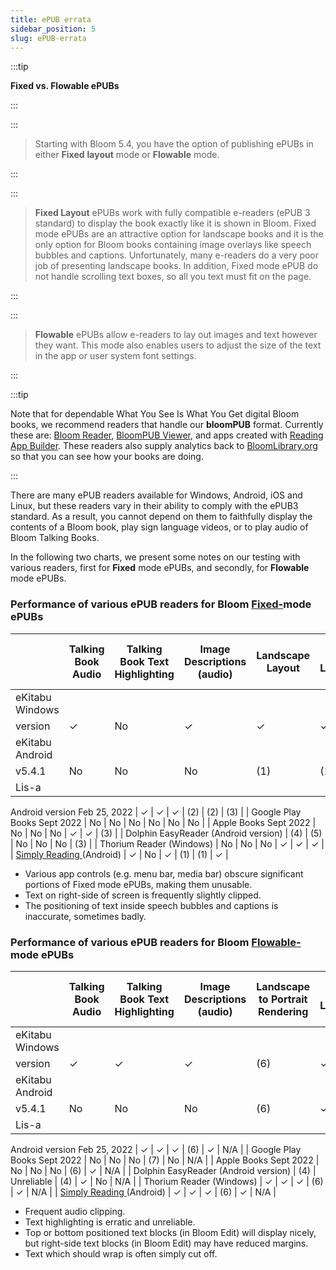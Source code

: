 ```yaml
---
title: ePUB errata
sidebar_position: 5
slug: ePUB-errata
---
```




:::tip

**Fixed vs. Flowable ePUBs**  

:::

::: 

>Starting with Bloom 5.4, you have the option of publishing ePUBs in either **Fixed** **layout** mode or **Flowable** mode.   

:::

::: 

>**Fixed Layout** ePUBs work with fully compatible e-readers (ePUB 3 standard) to display the book exactly like it is shown in Bloom. Fixed mode ePUBs are an attractive option for landscape books and it is the only option for Bloom books containing image overlays like speech bubbles and captions. Unfortunately, many e-readers do a very poor job of presenting landscape books. In addition, Fixed mode ePUB do not handle scrolling text boxes, so all you text must fit on the page.  

:::

::: 

>**Flowable** ePUBs allow e-readers to lay out images and text however they want. This mode also enables users to adjust the size of the text in the app or user system font settings. 

:::



:::tip

Note that for dependable What You See Is What You Get digital Bloom books, we recommend readers that handle our **bloomPUB** format. Currently these are: [Bloom Reader](https://bloomlibrary.org/page/create/bloom-reader), [BloomPUB Viewer](https://github.com/BloomBooks/bloompub-viewer/releases), and apps created with [Reading App Builder](https://software.sil.org/readingappbuilder/). These readers also supply analytics back to [BloomLibrary.org](http://BloomLibrary.org) so that you can see how your books are doing.

:::



There are many ePUB readers available for Windows, Android, iOS and Linux, but these readers vary in their ability to comply with the ePUB3 standard. As a result, you cannot depend on them to faithfully display the contents of a Bloom book, play sign language videos, or to play audio of Bloom Talking Books.


In the following two charts, we present some notes on our testing with various readers, first for **Fixed** mode ePUBs, and secondly, for **Flowable** mode ePUBs. 


### Performance of various ePUB readers for Bloom <u>Fixed-</u>mode ePUBs


|                                                                                                  | Talking Book Audio | Talking Book Text Highlighting | Image Descriptions (audio) | Landscape Layout | Sign Language | Overlay Bubbles (e.g. comics) |
| ------------------------------------------------------------------------------------------------ | ------------------ | ------------------------------ | -------------------------- | ---------------- | ------------- | ----------------------------- |
| eKitabu Windows
version                                                                          | ✓                  | No                             | ✓                          | ✓                | ✓             | ✓                             |
| eKitabu Android
v5.4.1                                                                           | No                 | No                             | No                         | (1)              | (1)           | ✓                             |
| Lis-a
Android version
Feb 25, 2022                                                               | ✓                  | ✓                              | ✓                          | (2)              | (2)           | (3)                           |
| Google Play Books
Sept 2022                                                                      | No                 | No                             | No                         | No               | No            | No                            |
| Apple Books
Sept 2022                                                                            | No                 | No                             | No                         | ✓                | ✓             | (3)                           |
| Dolphin EasyReader
(Android version)                                                             | (4)                | (5)                            | No                         | No               | No            | (3)                           |
| Thorium Reader (Windows)                                                                         | No                 | No
                            | No                         | ✓                | ✓             | ✓                             |
| [Simply Reading ](https://play.google.com/store/apps/details?id=aeldata.simply.reading)(Android) | ✓                  | No                             | ✓                          | (1)              | (1)           | ✓                             |

- Various app controls (e.g. menu bar, media bar) obscure significant portions of Fixed mode ePUBs, making them unusable.
- Text on right-side of screen is frequently slightly clipped.
- The positioning of text inside speech bubbles and captions is inaccurate, sometimes badly.

### Performance of various ePUB readers for Bloom <u>Flowable-</u>mode ePUBs


|                                                                                                  | Talking Book Audio | Talking Book Text Highlighting | Image Descriptions (audio) | Landscape to Portrait Rendering | Sign Language | **Overlay Bubbles (e.g. comics)** |
| ------------------------------------------------------------------------------------------------ | ------------------ | ------------------------------ | -------------------------- | ------------------------------- | ------------- | --------------------------------- |
| eKitabu Windows
version                                                                          | ✓                  | ✓                              | ✓                          | (6)                             | ✓             | N/A                               |
| eKitabu Android
v5.4.1                                                                           | No                 | No                             | No                         | (6)                             | ✓             | N/A                               |
| Lis-a
Android version
Feb 25, 2022                                                               | ✓                  | ✓                              | ✓                          | (6)                             | ✓             | N/A                               |
| Google Play Books
Sept 2022                                                                      | No                 | No                             | No                         | (7)                             | No            | N/A                               |
| Apple Books
Sept 2022                                                                            | No                 | No                             | No                         | (6)                             | ✓             | N/A                               |
| Dolphin EasyReader
(Android version)                                                             | (4)                | Unreliable                     | (4)                        | ✓                               | No            | N/A                               |
| Thorium Reader (Windows)                                                                         | ✓                  | ✓                              | ✓                          | (6)                             | ✓             | N/A                               |
| [Simply Reading ](https://play.google.com/store/apps/details?id=aeldata.simply.reading)(Android) | ✓                  | ✓                              | ✓                          | (6)                             | ✓             | N/A                               |

- Frequent audio clipping.
- Text highlighting is erratic and unreliable.
- Top or bottom positioned text blocks (in Bloom Edit) will display nicely, but right-side text blocks (in Bloom Edit) may have reduced margins.
- Text which should wrap is often simply cut off.
